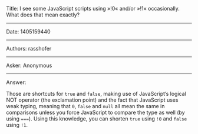 Title: I see some JavaScript scripts using »!0« and/or »!1« occasionally. What does that mean exactly?

-----

Date: 1405159440

-----

Authors: rasshofer

-----

Asker: Anonymous

-----

Answer:

Those are shortcuts for `true` and `false`, making use of JavaScript’s logical NOT operator (the exclamation point) and the fact that JavaScript uses weak typing, meaning that `0`, `false` and `null` all mean the same in comparisons unless you force JavaScript to compare the type as well (by using `===`). Using this knowledge, you can shorten `true` using `!0` and `false` using `!1`.
